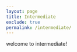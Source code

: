 ```yaml
---
layout: page
title: Intermediate
exclude: true
permalink: /intermediate/
---
```


welcome to intermediate!